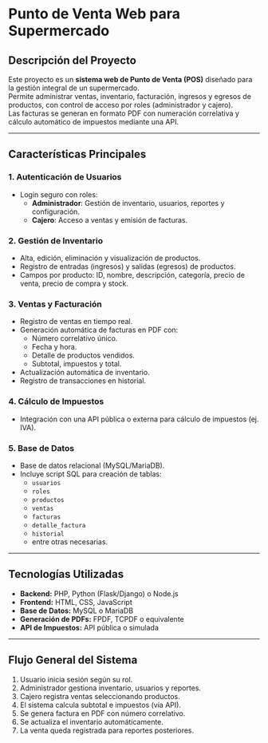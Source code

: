 # Punto de Venta Web para Supermercado

## Descripción del Proyecto
Este proyecto es un **sistema web de Punto de Venta (POS)** diseñado para la gestión integral de un supermercado.  
Permite administrar ventas, inventario, facturación, ingresos y egresos de productos, con control de acceso por roles (administrador y cajero).  
Las facturas se generan en formato PDF con numeración correlativa y cálculo automático de impuestos mediante una API.

---

## Características Principales
### 1. Autenticación de Usuarios
- Login seguro con roles:
  - **Administrador**: Gestión de inventario, usuarios, reportes y configuración.
  - **Cajero**: Acceso a ventas y emisión de facturas.

### 2. Gestión de Inventario
- Alta, edición, eliminación y visualización de productos.
- Registro de entradas (ingresos) y salidas (egresos) de productos.
- Campos por producto: ID, nombre, descripción, categoría, precio de venta, precio de compra y stock.

### 3. Ventas y Facturación
- Registro de ventas en tiempo real.
- Generación automática de facturas en PDF con:
  - Número correlativo único.
  - Fecha y hora.
  - Detalle de productos vendidos.
  - Subtotal, impuestos y total.
- Actualización automática de inventario.
- Registro de transacciones en historial.

### 4. Cálculo de Impuestos
- Integración con una API pública o externa para cálculo de impuestos (ej. IVA).

### 5. Base de Datos
- Base de datos relacional (MySQL/MariaDB).
- Incluye script SQL para creación de tablas:
  - `usuarios`
  - `roles`
  - `productos`
  - `ventas`
  - `facturas`
  - `detalle_factura`
  - `historial`
  - entre otras necesarias.

---

## Tecnologías Utilizadas
- **Backend:** PHP, Python (Flask/Django) o Node.js
- **Frontend:** HTML, CSS, JavaScript
- **Base de Datos:** MySQL o MariaDB
- **Generación de PDFs:** FPDF, TCPDF o equivalente
- **API de Impuestos:** API pública o simulada

---

## Flujo General del Sistema
1. Usuario inicia sesión según su rol.
2. Administrador gestiona inventario, usuarios y reportes.
3. Cajero registra ventas seleccionando productos.
4. El sistema calcula subtotal e impuestos (vía API).
5. Se genera factura en PDF con número correlativo.
6. Se actualiza el inventario automáticamente.
7. La venta queda registrada para reportes posteriores.

